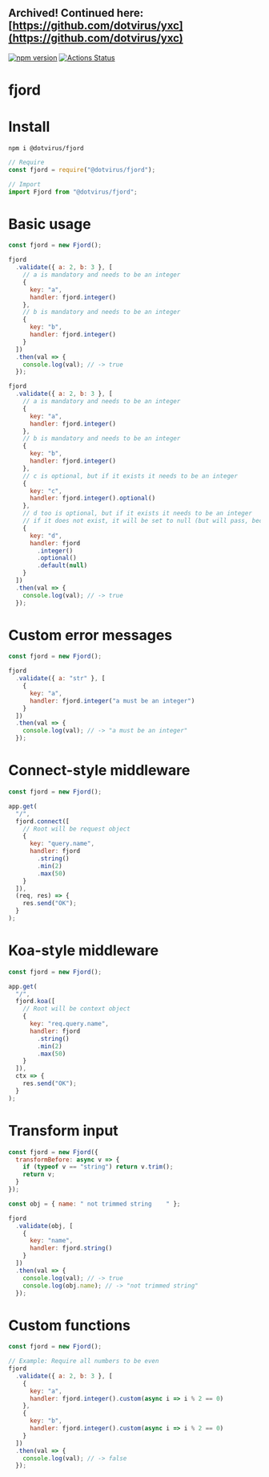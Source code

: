 ## Archived! Continued here: [https://github.com/dotvirus/yxc](https://github.com/dotvirus/yxc)

[![npm version](https://badge.fury.io/js/%40dotvirus%2Ffjord.svg)](https://badge.fury.io/js/%40dotvirus%2Ffjord)
[![Actions Status](https://github.com/dotvirus/fjord/workflows/Test/badge.svg)](https://github.com/dotvirus/fjord/actions)

# fjord

# Install

```
npm i @dotvirus/fjord
```

```javascript
// Require
const fjord = require("@dotvirus/fjord");
```

```typescript
// Import
import Fjord from "@dotvirus/fjord";
```

# Basic usage

```javascript
const fjord = new Fjord();

fjord
  .validate({ a: 2, b: 3 }, [
    // a is mandatory and needs to be an integer
    {
      key: "a",
      handler: fjord.integer()
    },
    // b is mandatory and needs to be an integer
    {
      key: "b",
      handler: fjord.integer()
    }
  ])
  .then(val => {
    console.log(val); // -> true
  });

fjord
  .validate({ a: 2, b: 3 }, [
    // a is mandatory and needs to be an integer
    {
      key: "a",
      handler: fjord.integer()
    },
    // b is mandatory and needs to be an integer
    {
      key: "b",
      handler: fjord.integer()
    },
    // c is optional, but if it exists it needs to be an integer
    {
      key: "c",
      handler: fjord.integer().optional()
    },
    // d too is optional, but if it exists it needs to be an integer
    // if it does not exist, it will be set to null (but will pass, because defaults skip any rules)
    {
      key: "d",
      handler: fjord
        .integer()
        .optional()
        .default(null)
    }
  ])
  .then(val => {
    console.log(val); // -> true
  });
```

# Custom error messages

```javascript
const fjord = new Fjord();

fjord
  .validate({ a: "str" }, [
    {
      key: "a",
      handler: fjord.integer("a must be an integer")
    }
  ])
  .then(val => {
    console.log(val); // -> "a must be an integer"
  });
```

# Connect-style middleware

```javascript
const fjord = new Fjord();

app.get(
  "/",
  fjord.connect([
    // Root will be request object
    {
      key: "query.name",
      handler: fjord
        .string()
        .min(2)
        .max(50)
    }
  ]),
  (req, res) => {
    res.send("OK");
  }
);
```

# Koa-style middleware

```javascript
const fjord = new Fjord();

app.get(
  "/",
  fjord.koa([
    // Root will be context object
    {
      key: "req.query.name",
      handler: fjord
        .string()
        .min(2)
        .max(50)
    }
  ]),
  ctx => {
    res.send("OK");
  }
);
```

# Transform input

```javascript
const fjord = new Fjord({
  transformBefore: async v => {
    if (typeof v == "string") return v.trim();
    return v;
  }
});

const obj = { name: " not trimmed string    " };

fjord
  .validate(obj, [
    {
      key: "name",
      handler: fjord.string()
    }
  ])
  .then(val => {
    console.log(val); // -> true
    console.log(obj.name); // -> "not trimmed string"
  });
```

# Custom functions

```javascript
const fjord = new Fjord();

// Example: Require all numbers to be even
fjord
  .validate({ a: 2, b: 3 }, [
    {
      key: "a",
      handler: fjord.integer().custom(async i => i % 2 == 0)
    },
    {
      key: "b",
      handler: fjord.integer().custom(async i => i % 2 == 0)
    }
  ])
  .then(val => {
    console.log(val); // -> false
  });
```

